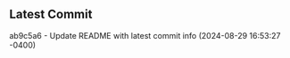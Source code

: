 
## Latest Commit
ab9c5a6 - Update README with latest commit info (2024-08-29 16:53:27 -0400) <Yunxi-Zhou>
